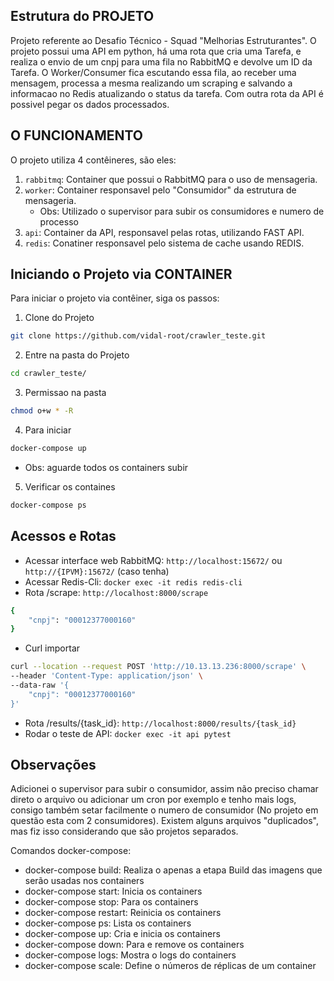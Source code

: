 ## Estrutura do PROJETO

Projeto referente ao Desafio Técnico - Squad "Melhorias Estruturantes". O projeto possui uma API em python, há uma rota que cria uma Tarefa, e realiza o envio de um cnpj para uma fila no RabbitMQ e devolve um ID da Tarefa. O Worker/Consumer fica escutando essa fila, ao receber uma mensagem, processa a mesma realizando um scraping e salvando a informacao no Redis atualizando o status da tarefa. Com outra rota da API é possivel pegar os dados processados.

## O FUNCIONAMENTO

O projeto utiliza 4 contêineres, são eles:

1. `rabbitmq`: Container que possui o RabbitMQ para o uso de mensageria.
2. `worker`: Container responsavel pelo "Consumidor" da estrutura de mensageria.
    - Obs: Utilizado o supervisor para subir os consumidores e numero de processo
3. `api`: Container da API, responsavel pelas rotas, utilizando FAST API.
4. `redis`: Conatiner responsavel pelo sistema de cache usando REDIS.

## Iniciando o Projeto via CONTAINER

Para iniciar o projeto via contêiner, siga os passos:

1. Clone do Projeto
```sh
git clone https://github.com/vidal-root/crawler_teste.git
```
2. Entre na pasta do Projeto
```sh
cd crawler_teste/
```
3. Permissao na pasta
```sh
chmod o+w * -R
```
4. Para iniciar
```sh
docker-compose up
```
- Obs: aguarde todos os containers subir
5. Verificar os containes
```sh
docker-compose ps
```

## Acessos e Rotas
- Acessar interface web RabbitMQ: `http://localhost:15672/` ou `http://{IPVM}:15672/` (caso tenha)
- Acessar Redis-Cli: `docker exec -it redis redis-cli`
- Rota /scrape: `http://localhost:8000/scrape`
```sh
{
    "cnpj": "00012377000160"
}
```
- Curl importar
```sh
curl --location --request POST 'http://10.13.13.236:8000/scrape' \
--header 'Content-Type: application/json' \
--data-raw '{
    "cnpj": "00012377000160"
}'
```
- Rota /results/{task_id}: `http://localhost:8000/results/{task_id}`
- Rodar o teste de API: `docker exec -it api pytest`

## Observações
Adicionei o supervisor para subir o consumidor, assim não preciso chamar direto o arquivo ou adicionar um cron por exemplo e tenho mais logs, consigo também setar facilmente o numero de consumidor (No projeto em questão esta com 2 consumidores).
Existem alguns arquivos "duplicados", mas fiz isso considerando que são projetos separados.

Comandos docker-compose:
- docker-compose build: Realiza o apenas a etapa Build das imagens que serão usadas nos containers
- docker-compose start: Inicia os containers
- docker-compose stop: Para os containers
- docker-compose restart: Reinicia os containers
- docker-compose ps: Lista os containers
- docker-compose up: Cria e inicia os containers
- docker-compose down: Para e remove os containers
- docker-compose logs: Mostra o logs do containers
- docker-compose scale: Define o números de réplicas de um container
